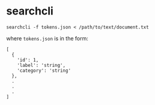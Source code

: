 # searchcli
    

    searchcli -f tokens.json < /path/to/text/document.txt

where `tokens.json` is in the form:
    
    [
      {
        'id': 1,
        'label': 'string',
        'category': 'string'
      },
      .
      .
      .
    ]

